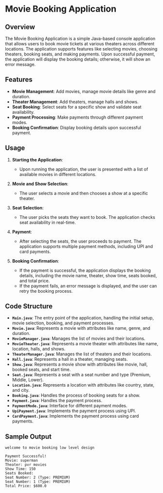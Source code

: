 # Movie Booking Application

## Overview

The Movie Booking Application is a simple Java-based console application that allows users to book movie tickets at various theaters across different locations. The application supports features like selecting movies, choosing theaters, booking seats, and making payments. Upon successful payment, the application will display the booking details; otherwise, it will show an error message.

## Features

- **Movie Management**: Add movies, manage movie details like genre and duration.
- **Theater Management**: Add theaters, manage halls and shows.
- **Seat Booking**: Select seats for a specific show and validate seat availability.
- **Payment Processing**: Make payments through different payment modes.
- **Booking Confirmation**: Display booking details upon successful payment.

## Usage

1. **Starting the Application**: 
   - Upon running the application, the user is presented with a list of available movies in different locations.
  
2. **Movie and Show Selection**:
   - The user selects a movie and then chooses a show at a specific theater.

3. **Seat Selection**:
   - The user picks the seats they want to book. The application checks seat availability in real-time.

4. **Payment**:
   - After selecting the seats, the user proceeds to payment. The application supports multiple payment methods, including UPI and card payments.

5. **Booking Confirmation**:
   - If the payment is successful, the application displays the booking details, including the movie name, theater, show time, seats booked, and total price.
   - If the payment fails, an error message is displayed, and the user can retry the booking process.

## Code Structure

- **`Main.java`**: The entry point of the application, handling the initial setup, movie selection, booking, and payment processes.
- **`Movie.java`**: Represents a movie with attributes like name, genre, and duration.
- **`MovieManager.java`**: Manages the list of movies and their locations.
- **`MovieTheater.java`**: Represents a movie theater with attributes like name, location, halls, and shows.
- **`TheaterManager.java`**: Manages the list of theaters and their locations.
- **`Hall.java`**: Represents a hall in a theater, managing seats.
- **`Show.java`**: Represents a movie show with attributes like movie, hall, booked seats, and start time.
- **`Seat.java`**: Represents a seat with a seat number and type (Premium, Middle, Lower).
- **`Location.java`**: Represents a location with attributes like country, state, and city.
- **`Booking.java`**: Handles the process of booking seats for a show.
- **`Payment.java`**: Handles the payment process.
- **`PaymentMode.java`**: Interface for different payment modes.
- **`UpiPayment.java`**: Implements the payment process using UPI.
- **`CardPayment.java`**: Implements the payment process using card payments.

## Sample Output

```
welcome to movie booking low level design

Payment Successful!
Movie: superman
Theater: pvr movies
Show Time: 150
Seats Booked: 
Seat Number: 2 (Type: PREMIUM)
Seat Number: 1 (Type: PREMIUM)
Total Price: $600.0
